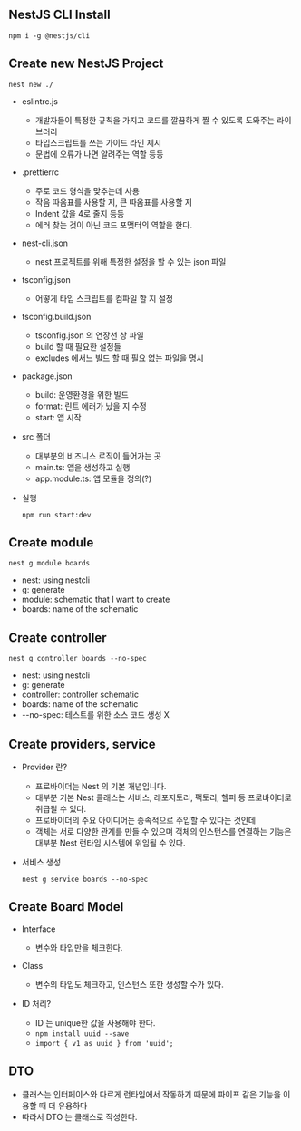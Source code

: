 ## NestJS CLI Install

```shell
npm i -g @nestjs/cli
```

## Create new NestJS Project

```shell
nest new ./
```

- eslintrc.js

  - 개발자들이 특정한 규칙을 가지고 코드를 깔끔하게 짤 수 있도록 도와주는 라이브러리
  - 타입스크립트를 쓰는 가이드 라인 제시
  - 문법에 오류가 나면 알려주는 역할 등등

- .prettierrc

  - 주로 코드 형식을 맞추는데 사용
  - 작음 따옴표를 사용할 지, 큰 따옴표를 사용할 지
  - Indent 값을 4로 줄지 등등
  - 에러 찾는 것이 아닌 코드 포맷터의 역할을 한다.

- nest-cli.json

  - nest 프로젝트를 위해 특정한 설정을 할 수 있는 json 파일

- tsconfig.json

  - 어떻게 타입 스크립트를 컴파일 할 지 설정

- tsconfig.build.json

  - tsconfig.json 의 연장선 상 파일
  - build 할 때 필요한 설정들
  - excludes 에서느 빌드 할 때 필요 없는 파일을 명시

- package.json

  - build: 운영환경을 위한 빌드
  - format: 린트 에러가 났을 지 수정
  - start: 앱 시작

- src 폴더

  - 대부분의 비즈니스 로직이 들어가는 곳
  - main.ts: 앱을 생성하고 실행
  - app.module.ts: 앱 모듈을 정의(?)

- 실행
  ```shell
  npm run start:dev
  ```

## Create module

```shell
nest g module boards
```

- nest: using nestcli
- g: generate
- module: schematic that I want to create
- boards: name of the schematic


## Create controller

```shell
nest g controller boards --no-spec
```

- nest: using nestcli
- g: generate
- controller: controller schematic
- boards: name of the schematic
- --no-spec: 테스트를 위한 소스 코드 생성 X


## Create providers, service

- Provider 란?
  - 프로바이더는 Nest 의 기본 개념입니다.
  - 대부분 기본 Nest 클래스는 서비스, 레포지토리, 팩토리, 헬퍼 등 프로바이더로 취급될 수 있다.
  - 프로바이더의 주요 아이디어는 종속적으로 주입할 수 있다는 것인데
  - 객체는 서로 다양한 관계를 만들 수 있으며 객체의 인스턴스를 연결하는 기능은 대부분 Nest 런타임 시스템에 위임될 수 있다.

- 서비스 생성
  ```shell
  nest g service boards --no-spec
  ```

## Create Board Model

- Interface
  - 변수와 타입만을 체크한다.
- Class

  - 변수의 타입도 체크하고, 인스턴스 또한 생성할 수가 있다.

- ID 처리?
  - ID 는 unique한 값을 사용해야 한다.
  - `npm install uuid --save`
  - `import { v1 as uuid } from 'uuid';`

## DTO

- 클래스는 인터페이스와 다르게 런타임에서 작동하기 때문에 파이프 같은 기능을 이용할 때 더 유용하다
- 따라서 DTO 는 클래스로 작성한다.

